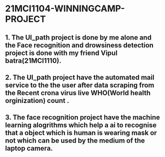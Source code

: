 # 21MCI1104-WINNINGCAMP-PROJECT
## 1. The UI_path project is done by me alone and the Face recognition and drowsiness detection project is done with my friend Vipul batra(21MCI1110).
## 2. The UI_path project have the automated mail service to the the user after data scraping from the Recent crona virus live WHO(World health orginization) count .
## 3. The face recognition project have the machine learning alogrithms which help a ai to recognise that a object which is human is wearing mask or not which can be used by the medium of the laptop camera.

